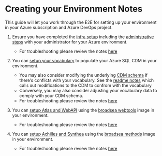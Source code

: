# Creating your Environment Notes

This guide will let you work through the E2E for setting up your environment in your Azure subscription and Azure DevOps project.

1. Ensure you have completed the [infra setup](/docs/setup/setup_infra.md) including the [administrative steps](/infra/README.md/#administrative-steps) with your administrator for your Azure environment.
    * For troubleshooting please review the notes [here](/docs/troubleshooting/troubleshooting_infra.md)

2. You can [setup your vocabulary](/docs/setup/setup_vocabulary.md) to populate your Azure SQL CDM in your environment.
    * You may also consider modifying the underlying [CDM schema](/sql/cdm/v5.3.1/omop_vocabulary_indexes_constraints/) if there's conflicts with your vocabulary.  See the [readme notes](/sql/README.md/#modifications-from-ohdsi) which calls out modifications to the CDM to confrom with the vocabulary
    * Conversely, you may also consider adjusting your vocabulary data to comply with your CDM schema.
    * For troubleshooting please review the notes [here](/docs/troubleshooting/troubleshooting_vocabulary.md)

3. You can [setup Atlas and WebAPI](/docs/setup/setup_atlas_webapi.md) using the [broadsea webtools](/apps/broadsea-webtools/Dockerfile) image in your environment.
    * For troubleshooting please review the notes [here](/docs/troubleshooting/troubleshooting_atlas_webapi.md)

4. You can [setup Achilles and Synthea](/docs/setup/setup_achilles_synthea.md) using the [broadsea methods](/apps/broadsea-methods/Dockerfile) image in your environment.
    * For troubleshooting please review the notes [here](/docs/troubleshooting/troubleshooting_achilles_synthea.md)
